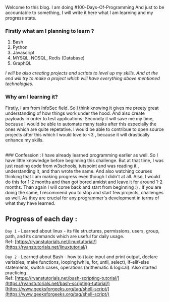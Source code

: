 Welcome to this blog. I am doing #100-Days-Of-Programming
And just to be accountable to something, I will write it here what I am learning and my progress stats.


### Firstly what am I planning to learn ? 
1. Bash
2. Python
3. Javascript
4. MYSQL, NOSQL, Redis (Database)
5. GraphQL  

_I will be also creating projects and scripts to level up my skills. And at the end will try to make a project which will have everything above mentioned technologies._



### Why am I learning it? 
Firstly, I am from InfoSec field. So I think knowing it gives me preety great understanding of how things  work under the hood. And also create payloads in order to test applications. Secondly it will save me my time, because I would be able to automate many tasks after this especially the ones which are quite repetative. I would be able to contribue to open source projects after this which I would love to <3 , because it will drastically enhance my skills. 

<br>
### Confession :
I have already learned programming earlier as well. So I have little knowledge before beginning this challenge. But at that time, I was just reading code from w3schools, tutspoint and was reading it , understanding it, and than wrote the same. And also watching courses thinking that I am making progress even though I didn't at all. Also, I would do this for 1-2 months and than got bored amidst and leave it for around 1-2 months. Than again I will come back and start from beginning :) . If you are doing the same, I recommend you to stop and start few projects, challenges as well. As they are crucial for any programmer's development in terms of what they have learned. 

<br/>

## Progress of each day :

`Day 1` - Learned about linux - its file structures, permissions, users, group, path, and its commands which are useful for daily usage.<br/>
Ref: [https://ryanstutorials.net/linuxtutorial/](https://ryanstutorials.net/linuxtutorial/)

`Day 2` - Learned about Bash - how to {take input and print output, declare variables, make functions, looping(while, for, until, select), if-elif-else statements, switch cases, operations (arithematic & logical). Also started practicing . <br/>
Ref: [https://ryanstutorials.net/bash-scripting-tutorial/](https://ryanstutorials.net/bash-scripting-tutorial/) <br/>
[https://www.geeksforgeeks.org/tag/shell-script/](https://www.geeksforgeeks.org/tag/shell-script/)





